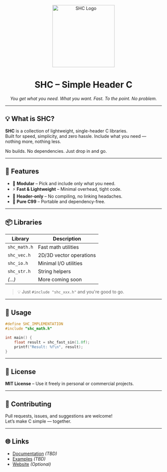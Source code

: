 
<p align="center">
  <img src="splash.webp" alt="SHC Logo" width="200"/>
</p>

<h1 align="center">SHC – Simple Header C</h1>

<p align="center">
  <em>You get what you need. What you want. Fast. To the point. No problem.</em>
</p>

---

## 💡 What is SHC?

**SHC** is a collection of lightweight, single-header C libraries.  
Built for speed, simplicity, and zero hassle. Include what you need — nothing more, nothing less.

No builds. No dependencies. Just drop in and go.

---

## 🚀 Features

- 🧩 **Modular** – Pick and include only what you need.
- ⚡ **Fast & Lightweight** – Minimal overhead, tight code.
- 📄 **Header-only** – No compiling, no linking headaches.
- 💯 **Pure C99** – Portable and dependency-free.

---

## 📦 Libraries

| Library | Description |
|--------|-------------|
| `shc_math.h` | Fast math utilities |
| `shc_vec.h`  | 2D/3D vector operations |
| `shc_io.h`   | Minimal I/O utilities |
| `shc_str.h`  | String helpers |
| *(...)* | More coming soon |

> 💡 Just `#include "shc_xxx.h"` and you're good to go.

---

## 🔧 Usage

```c
#define SHC_IMPLEMENTATION
#include "shc_math.h"

int main() {
    float result = shc_fast_sin(1.0f);
    printf("Result: %f\n", result);
}
```

---

## 📜 License

**MIT License** – Use it freely in personal or commercial projects.

---

## 🤝 Contributing

Pull requests, issues, and suggestions are welcome!  
Let’s make C simple — together.

---

## 🌐 Links

- [Documentation](#) *(TBD)*
- [Examples](#) *(TBD)*
- [Website](#) *(Optional)*
